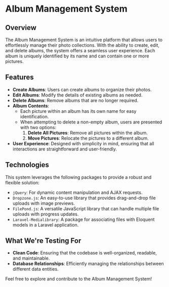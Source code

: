 # Album Management System

## Overview
The Album Management System is an intuitive platform that allows users to effortlessly manage their photo collections. With the ability to create, edit, and delete albums, the system offers a seamless user experience. Each album is uniquely identified by its name and can contain one or more pictures.

## Features
- **Create Albums**: Users can create albums to organize their photos.
- **Edit Albums**: Modify the details of existing albums as needed.
- **Delete Albums**: Remove albums that are no longer required.
- **Album Contents**: 
  - Each picture within an album has its own name for easy identification.
  - When attempting to delete a non-empty album, users are presented with two options:
    1. **Delete All Pictures**: Remove all pictures within the album.
    2. **Move Pictures**: Relocate the pictures to a different album.
- **User Experience**: Designed with simplicity in mind, ensuring that all interactions are straightforward and user-friendly.

## Technologies
This system leverages the following packages to provide a robust and flexible solution:
- `jQuery`: For dynamic content manipulation and AJAX requests.
- `Dropzone.js`: An easy-to-use library that provides drag-and-drop file uploads with image previews.
- `FilePond.js`: A versatile JavaScript library that can handle multiple file uploads with progress updates.
- `Laravel-Medialibrary`: A package for associating files with Eloquent models in a Laravel application.

## What We're Testing For
- **Clean Code**: Ensuring that the codebase is well-organized, readable, and maintainable.
- **Database Relationships**: Efficiently managing the relationships between different data entities.

Feel free to explore and contribute to the Album Management System!
